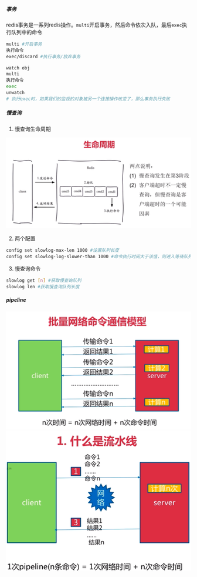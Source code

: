 ##### 事务

redis事务是一系列redis操作。`multi`开启事务，然后命令依次入队，最后`exec`执行队列中的命令

```bash
multi #开启事务
执行命令
exec/discard #执行事务/放弃事务
```

```bash
watch obj
multi
执行命令
exec
unwatch
# 执行exec时，如果我们的监视的对象被另一个连接操作改变了，那么事务执行失败
```





##### 慢查询

1. 慢查询生命周期

<div align="center"><img src="images/慢查询-生命周期.png"></div>



2. 两个配置

```bash
config set slowlog-max-len 1000 #设置队列长度
config set slowlog-log-slower-than 1000 #命令执行时间大于该值，则进入等待队列
```

3. 慢查询命令

```bash
slowlog get [n] #获取慢查询队列
slowlog len #获取慢查询队列长度
```

##### pipeline



<div align="center"><img src="images/批量通信网络模型.png"></div>



<div align="center"><img src="images/流水线.png"></div>

